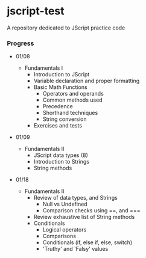 # jscript-test
A repository dedicated to JScript practice code

### Progress
* 01/08
  * Fundamentals I
    * Introduction to JScript
    * Variable declaration and proper formatting
    * Basic Math Functions
      * Operators and operands
      * Common methods used
      * Precedence
      * Shorthand techniques
      * String conversion
    * Exercises and tests

* 01/09
  * Fundamentals II
    * JScript data types (8)
    * Introduction to Strings
    * String methods
  
* 01/18
  * Fundamentals II
    * Review of data types, and Strings
      * Null vs Undefined
      * Comparison checks using ==, and ===
    * Review exhaustive list of String methods
    * Conditionals
      * Logical operators
      * Comparisons
      * Conditionals (if, else if, else, switch)
      * 'Truthy' and 'Falsy' values